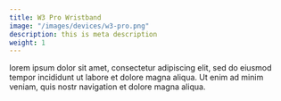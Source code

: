 ```yaml
---
title: W3 Pro Wristband
image: "/images/devices/w3-pro.png"
description: this is meta description
weight: 1
---
```


lorem ipsum dolor sit amet, consectetur adipiscing elit, sed do eiusmod tempor incididunt ut labore et dolore magna aliqua. Ut enim ad minim veniam, quis nostr navigation et dolore magna aliqua.

